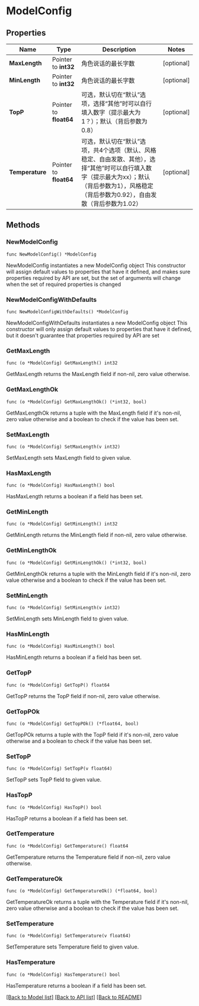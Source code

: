 # ModelConfig

## Properties

Name | Type | Description | Notes
------------ | ------------- | ------------- | -------------
**MaxLength** | Pointer to **int32** | 角色说话的最长字数 | [optional] 
**MinLength** | Pointer to **int32** | 角色说话的最长字数 | [optional] 
**TopP** | Pointer to **float64** | 可选，默认切在“默认”选项，选择“其他”时可以自行填入数字（提示最大为1？）；默认（背后参数为0.8） | [optional] 
**Temperature** | Pointer to **float64** | 可选，默认切在“默认”选项，共4个选项（默认、风格稳定、自由发散、其他），选择“其他”时可以自行填入数字（提示最大为xx）；默认（背后参数为1），风格稳定（背后参数为0.92），自由发散（背后参数为1.02） | [optional] 

## Methods

### NewModelConfig

`func NewModelConfig() *ModelConfig`

NewModelConfig instantiates a new ModelConfig object
This constructor will assign default values to properties that have it defined,
and makes sure properties required by API are set, but the set of arguments
will change when the set of required properties is changed

### NewModelConfigWithDefaults

`func NewModelConfigWithDefaults() *ModelConfig`

NewModelConfigWithDefaults instantiates a new ModelConfig object
This constructor will only assign default values to properties that have it defined,
but it doesn't guarantee that properties required by API are set

### GetMaxLength

`func (o *ModelConfig) GetMaxLength() int32`

GetMaxLength returns the MaxLength field if non-nil, zero value otherwise.

### GetMaxLengthOk

`func (o *ModelConfig) GetMaxLengthOk() (*int32, bool)`

GetMaxLengthOk returns a tuple with the MaxLength field if it's non-nil, zero value otherwise
and a boolean to check if the value has been set.

### SetMaxLength

`func (o *ModelConfig) SetMaxLength(v int32)`

SetMaxLength sets MaxLength field to given value.

### HasMaxLength

`func (o *ModelConfig) HasMaxLength() bool`

HasMaxLength returns a boolean if a field has been set.

### GetMinLength

`func (o *ModelConfig) GetMinLength() int32`

GetMinLength returns the MinLength field if non-nil, zero value otherwise.

### GetMinLengthOk

`func (o *ModelConfig) GetMinLengthOk() (*int32, bool)`

GetMinLengthOk returns a tuple with the MinLength field if it's non-nil, zero value otherwise
and a boolean to check if the value has been set.

### SetMinLength

`func (o *ModelConfig) SetMinLength(v int32)`

SetMinLength sets MinLength field to given value.

### HasMinLength

`func (o *ModelConfig) HasMinLength() bool`

HasMinLength returns a boolean if a field has been set.

### GetTopP

`func (o *ModelConfig) GetTopP() float64`

GetTopP returns the TopP field if non-nil, zero value otherwise.

### GetTopPOk

`func (o *ModelConfig) GetTopPOk() (*float64, bool)`

GetTopPOk returns a tuple with the TopP field if it's non-nil, zero value otherwise
and a boolean to check if the value has been set.

### SetTopP

`func (o *ModelConfig) SetTopP(v float64)`

SetTopP sets TopP field to given value.

### HasTopP

`func (o *ModelConfig) HasTopP() bool`

HasTopP returns a boolean if a field has been set.

### GetTemperature

`func (o *ModelConfig) GetTemperature() float64`

GetTemperature returns the Temperature field if non-nil, zero value otherwise.

### GetTemperatureOk

`func (o *ModelConfig) GetTemperatureOk() (*float64, bool)`

GetTemperatureOk returns a tuple with the Temperature field if it's non-nil, zero value otherwise
and a boolean to check if the value has been set.

### SetTemperature

`func (o *ModelConfig) SetTemperature(v float64)`

SetTemperature sets Temperature field to given value.

### HasTemperature

`func (o *ModelConfig) HasTemperature() bool`

HasTemperature returns a boolean if a field has been set.


[[Back to Model list]](../README.md#documentation-for-models) [[Back to API list]](../README.md#documentation-for-api-endpoints) [[Back to README]](../README.md)


